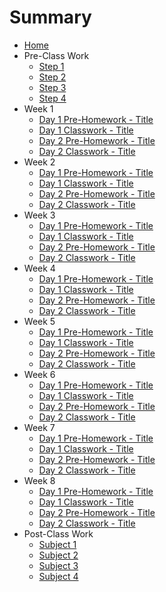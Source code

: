 # Summary

* [Home](home.md)
* Pre-Class Work
    * [Step 1](preClassWork/01Prep.md)
    * [Step 2](preClassWork/02Prep.md)
    * [Step 3](preClassWork/03Prep.md)
    * [Step 4](preClassWork/04Prep.md)
* Week 1
    * [Day 1 Pre-Homework - Title](01Week/01DayPrep.md)
    * [Day 1 Classwork - Title](01Week/01DayClass.md)
    * [Day 2 Pre-Homework - Title](01Week/02DayPrep.md)
    * [Day 2 Classwork - Title](01Week/02DayClass.md)
* Week 2
    * [Day 1 Pre-Homework - Title](02Week/01DayPrep.md)
    * [Day 1 Classwork - Title](02Week/01DayClass.md)
    * [Day 2 Pre-Homework - Title](02Week/02DayPrep.md)
    * [Day 2 Classwork - Title](02Week/02DayClass.md)
* Week 3
    * [Day 1 Pre-Homework - Title](03Week/01DayPrep.md)
    * [Day 1 Classwork - Title](03Week/01DayClass.md)
    * [Day 2 Pre-Homework - Title](03Week/02DayPrep.md)
    * [Day 2 Classwork - Title](03Week/02DayClass.md)
* Week 4
    * [Day 1 Pre-Homework - Title](04Week/01DayPrep.md)
    * [Day 1 Classwork - Title](04Week/01DayClass.md)
    * [Day 2 Pre-Homework - Title](04Week/02DayPrep.md)
    * [Day 2 Classwork - Title](04Week/02DayClass.md)
* Week 5
    * [Day 1 Pre-Homework - Title](05Week/01DayPrep.md)
    * [Day 1 Classwork - Title](05Week/01DayClass.md)
    * [Day 2 Pre-Homework - Title](05Week/02DayPrep.md)
    * [Day 2 Classwork - Title](05Week/02DayClass.md)
* Week 6
    * [Day 1 Pre-Homework - Title](06Week/01DayPrep.md)
    * [Day 1 Classwork - Title](06Week/01DayClass.md)
    * [Day 2 Pre-Homework - Title](06Week/02DayPrep.md)
    * [Day 2 Classwork - Title](06Week/02DayClass.md)
* Week 7
    * [Day 1 Pre-Homework - Title](07Week/01DayPrep.md)
    * [Day 1 Classwork - Title](07Week/01DayClass.md)
    * [Day 2 Pre-Homework - Title](07Week/02DayPrep.md)
    * [Day 2 Classwork - Title](07Week/02DayClass.md)
* Week 8
    * [Day 1 Pre-Homework - Title](08Week/01DayPrep.md)
    * [Day 1 Classwork - Title](08Week/01DayClass.md)
    * [Day 2 Pre-Homework - Title](08Week/02DayPrep.md)
    * [Day 2 Classwork - Title](08Week/02DayClass.md)
* Post-Class Work
    * [Subject 1](postClassWork/01Post.md)
    * [Subject 2](postClassWork/02Post.md)
    * [Subject 3](postClassWork/03Post.md)
    * [Subject 4](postClassWork/04Post.md)
